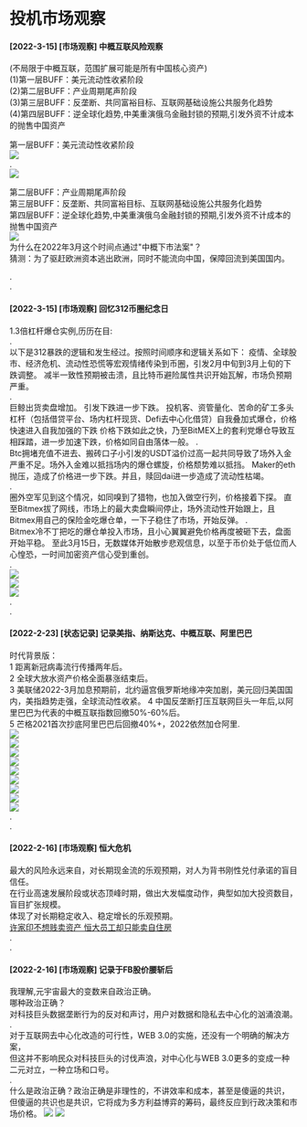 # 投机市场观察

#### [2022-3-15] [市场观察] 中概互联风险观察
(不局限于中概互联，范围扩展可能是所有中国核心资产)  
(1)第一层BUFF：美元流动性收紧阶段  
(2)第二层BUFF：产业周期尾声阶段  
(3)第三层BUFF：反垄断、共同富裕目标、互联网基础设施公共服务化趋势  
(4)第四层BUFF：逆全球化趋势,中美重演俄乌金融封锁的预期,引发外资不计成本的抛售中国资产  

第一层BUFF：美元流动性收紧阶段  
![](./data/2022-3-15-4.jpg)  
.  
![](./data/2022-3-15-5.jpg)  

第二层BUFF：产业周期尾声阶段  
第三层BUFF：反垄断、共同富裕目标、互联网基础设施公共服务化趋势  
第四层BUFF：逆全球化趋势,中美重演俄乌金融封锁的预期,引发外资不计成本的抛售中国资产  
![](./data/2022-3-15-6.jpg)  
为什么在2022年3月这个时间点通过"中概下市法案"？  
猜测：为了驱赶欧洲资本逃出欧洲，同时不能流向中国，保障回流到美国国内。

.  
.  
#### [2022-3-15] [市场观察] 回忆312币圈纪念日  
1.3倍杠杆爆仓实例,历历在目:  
.  
以下是312暴跌的逻辑和发生经过。按照时间顺序和逻辑关系如下：
疫情、全球股市、经济危机、流动性恐慌等宏观情绪传染到币圈，引发2月中旬到3月上旬的下跌调整。 减半一致性预期被击溃，且比特币避险属性共识开始瓦解，市场负预期严重。   
.  
巨鲸出货卖盘增加。 引发下跌进一步下跌。 
投机客、资管量化、苦命的矿工多头杠杆（包括借贷平台、场内杠杆现货、Defi去中心化借贷）自我叠加式爆仓，价格快速进入自我加强的下跌 价格下跌如此之快，乃至BitMEX上的套利党爆仓导致互相踩踏，进一步加速下跌，价格如同自由落体一般。
.   
Btc拥堵充值不进去、搬砖口子小引发的USDT溢价过高一起共同导致了场外入金严重不足。场外入金难以抵挡场内的爆仓螺旋，价格颓势难以抵挡。 Maker的eth抛压，造成了价格进一步下跌。并且，赎回dai进一步造成了流动性枯竭。   
.  
圈外空军见到这个情况，如同嗅到了猎物，也加入做空行列，价格接着下探。 直至Bitmex拔了网线，市场上的最大卖盘瞬间停止，场外流动性开始跟上，且Bitmex用自己的保险金吃爆仓单，一下子稳住了市场，开始反弹。 
.  
Bitmex冷不丁把吃的爆仓单投入市场，且小心翼翼避免价格再度被砸下去，盘面开始平稳。 至此3月15日，无数媒体开始散步悲观信息，以至于币价处于低位而人心惶恐，一时间加密资产信心受到重创。  
.  
![](./data/2022-3-15-3.png)   
![](./data/2022-3-15-1.jpg)  
![](./data/2022-3-15-2.jpg)  
.  
.  
#### [2022-2-23] [状态记录] 记录美指、纳斯达克、中概互联、阿里巴巴
时代背景版：  
1 距离新冠病毒流行传播两年后。  
2 全球大放水资产价格全面暴涨结束后。  
3 美联储2022-3月加息预期前，北约逼宫俄罗斯地缘冲突加剧，美元回归美国国内，美指趋势走强，全球流动性收紧。 
4 中国反垄断打压互联网巨头一年后,以阿里巴巴为代表的中概互联指数回撤50%-60%后。  
5 芒格2021首次抄底阿里巴巴后回撤40%+，2022依然加仓阿里.  
![](./data/2022-2-23-1.jpg)  
![](./data/2022-2-23-2.jpg)  
![](./data/2022-2-23-3.jpg)  
![](./data/2022-2-23-4.jpg)  
![](./data/2022-2-23-5.jpg)  
![](./data/2022-2-23-6.jpg)  
![](./data/2022-2-23-7.jpg)  
![](./data/2022-2-23-8.jpg)  
![](./data/2022-2-23-9.jpg)  
.  
.  
#### [2022-2-16] [市场观察] 恒大危机
最大的风险永远来自，对长期现金流的乐观预期，对人为背书刚性兑付承诺的盲目信任。  
在行业高速发展阶段或状态顶峰时期，做出大发幅度动作，典型如加大投资数目，盲目扩张规模。  
体现了对长期稳定收入、稳定增长的乐观预期。  
[许家印不想贱卖资产 恒大员工却只能卖自住房](./data/2022-2-16-2.txt)  
.  
.  
#### [2022-2-16] [市场观察] 记录于FB股价腰斩后
我理解,元宇宙最大的变数来自政治正确。  
哪种政治正确？  
对科技巨头数据垄断行为的反对和声讨，用户对数据和隐私去中心化的汹涌浪潮。  
.  
对于互联网去中心化改造的可行性，WEB 3.0的实施，还没有一个明确的解决方案，  
但这并不影响民众对科技巨头的讨伐声浪，对中心化与WEB 3.0更多的变成一种二元对立，一种立场和口号。  
.  
什么是政治正确？政治正确是非理性的，不讲效率和成本，甚至是傻逼的共识，  
但傻逼的共识也是共识，它将成为多方利益博弈的筹码，最终反应到行政决策和市场价格。
![](./data/2022-2-16-1.jpg)
![](./data/2022-2-16-2.jpg)
